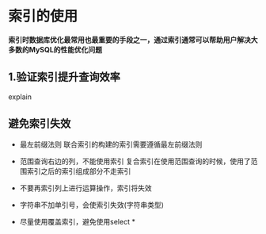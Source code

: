 # 索引的使用

**索引时数据库优化最常用也最重要的手段之一，通过索引通常可以帮助用户解决大多数的MySQL的性能优化问题**

## 1.验证索引提升查询效率
explain 

## 避免索引失效
- 最左前缀法则
 联合索引的构建的索引需要遵循最左前缀法则

- 范围查询右边的列，不能使用索引
 复合索引在使用范围查询的时候，使用了范围索引之后的索引组成部分不走索引

- 不要再索引列上进行运算操作，索引将失效

- 字符串不加单引号，会使索引失效(字符串类型)

- 尽量使用覆盖索引，避免使用select * 

 
